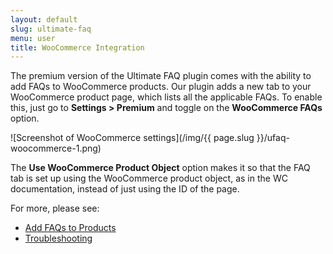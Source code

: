 ```yaml
---
layout: default
slug: ultimate-faq
menu: user
title: WooCommerce Integration 
---
```

The premium version of the Ultimate FAQ plugin comes with the ability to add FAQs to WooCommerce products. Our plugin adds a new tab to your WooCommerce product page, which lists all the applicable FAQs. To enable this, just go to **Settings > Premium** and toggle on the **WooCommerce FAQs** option. 

![Screenshot of WooCommerce settings](/img/{{ page.slug }}/ufaq-woocommerce-1.png)

The **Use WooCommerce Product Object** option makes it so that the FAQ tab is set up using the WooCommerce product object, as in the WC documentation, instead of just using the ID of the page.

For more, please see:

- [Add FAQs to Products](add)
- [Troubleshooting](faq)


